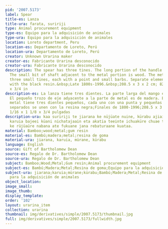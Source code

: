 ```yaml
---
pid: '2007.5173'
label: Spear
title-es: Lanza
title-ura: farata, suririji
type: Animal procurement equipment
type-es: Equipo para la adquisición de animales
type-ura: Equipo para la adquisición de animales
location: Loreto department, Peru
location-es: Departamento de Loreto, Perú
location-ura: Departamento de Loreto, Perú
creator: Unknown Urarina maker
creator-es: Fabricante Urarina desconocido
creator-ura: Fabricante Urarina desconocido
description: The spear has three tines. The long portion of the handle is bamboo.
  The small bit of shaft adjacent to the metal portion is wood. The metal end has
  three small tines, each with a point and small barbs. Separate elements are joined
  with the black resin.&nbsp;Late 1800s-1996.&nbsp;208.5 x 3 x 2 cm; 82 1/16 x 1 1/8
  x 3/4 in
description-es: La lanza tiene tres dientes. La parte larga del mango es de bambú.
  El pequeño trozo de eje adyacente a la parte de metal es de madera. El extremo de
  metal tiene tres dientes pequeños, cada uno con una punta y pequeñas púas. Los elementos
  separados se unen con la resina negra;Finales de 1800-1996;208.5 x 3 x 2 cm; 82
  1/16 x 1 1/8 x 3/4 pulgadas
description-ura: kaa suririji te jiarana ke nüjüate nuine, kürabu ajiaiin, teeü teein,
  karuia bajeei küani nichatajaain eta akatia teeinte ichuaküre chuae takaainte mürane
  ke rüjüaüre nabana ate fukuane jana rebaturaane kuataa.
material: Bamboo;wood;metal;gum resin
material-es: Bambú;madera;metal;resina de goma
material-ura: jiarana, karuia, mürane, kürabu
language: English
source: Gift of Bartholomew Dean
source-es: Regalo de Dr. Bartholomew Dean
source-ura: Regalo de Dr. Bartholomew Dean
subject: Bamboo;Wood;Metal;Gum resin;Animal procurement equipment
subject-es: Bambú;Madera;Metal;Resina de goma;Equipo para la adquisición de animales
subject-ura: jiarana;karuia;mürane;kürabu;Bambú;Madera;Metal;Resina de goma;Equipo
  para la adquisición de animales
object_location:
image_small:
image_thumb:
display_template:
order: '102'
layout: urarina_item
collection: urarina
thumbnail: img/derivatives/simple/2007.5173/thumbnail.jpg
full: img/derivatives/simple/2007.5173/fullwidth.jpg
---
```

